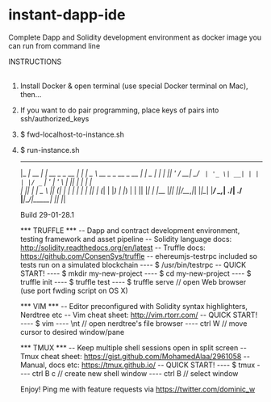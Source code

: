 # instant-dapp-ide
Complete Dapp and Solidity development environment as docker image you can run from command line

INSTRUCTIONS  
&nbsp;  
1) Install Docker & open terminal (use special Docker terminal on Mac), then...  
2) If you want to do pair programming, place keys of pairs into ssh/authorized_keys  
3) $ fwd-localhost-to-instance.sh  
4) $ run-instance.sh  

     ___           _              _     ____                      ___ ____  _____ 
    |_ _|_ __  ___| |_ __ _ _ __ | |_  |  _ \  __ _ _ __  _ __   |_ _|  _ \| ____|
     | || '_ \/ __| __/ _` | '_ \| __| | | | |/ _` | '_ \| '_ \   | || | | |  _|  
     | || | | \__ \ || (_| | | | | |_  | |_| | (_| | |_) | |_) |  | || |_| | |___ 
    |___|_| |_|___/\__\__,_|_| |_|\__| |____/ \__,_| .__/| .__/  |___|____/|_____|
                                                   |_|   |_|                      
    
     Build 29-01-28.1
     
     *** TRUFFLE ***
     -- Dapp and contract development environment, testing framework and asset pipeline
     -- Solidity language docs: http://solidity.readthedocs.org/en/latest
     -- Truffle docs: https://github.com/ConsenSys/truffle
     -- ehereumjs-testrpc included so tests run on a simulated blockchain
     ---- $ /usr/bin/testrpc
     -- QUICK START!
     ---- $ mkdir my-new-project
     ---- $ cd my-new-project
     ---- $ truffle init
     ---- $ truffle test
     ---- $ truffle serve      // open Web browser (use port fwding script on OS X)
     
     *** VIM ***
     -- Editor preconfigured with Solidity syntax highlighters, Nerdtree etc
     -- Vim cheat sheet: http://vim.rtorr.com/
     -- QUICK START!
     ---- $ vim
     ---- \nt                  // open nerdtree's file browser
     ---- ctrl W <arrow-key>   // move cursor to desired window/pane
     
     *** TMUX ***
     -- Keep multiple shell sessions open in split screen
     -- Tmux cheat sheet: https://gist.github.com/MohamedAlaa/2961058
     -- Manual, docs etc: https://tmux.github.io/
     -- QUICK START!
     ---- $ tmux
     ---- ctrl B c             // create new shell window
     ---- ctrl B <number>      // select window
     
     Enjoy! Ping me with feature requests via https://twitter.com/dominic_w
